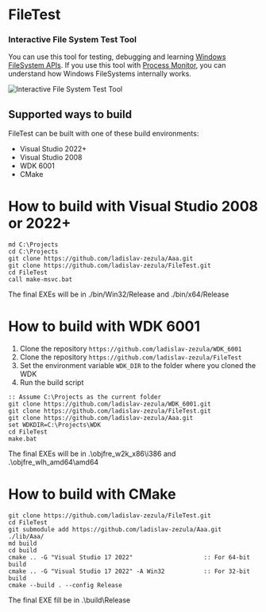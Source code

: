 FileTest
========

### Interactive File System Test Tool
You can use this tool for testing, debugging and learning [Windows FileSystem APIs](http://msdn.microsoft.com/en-us/library/windows/desktop/aa364232(v=vs.85).aspx).
If you use this tool with [Process Monitor](http://technet.microsoft.com/en-us/sysinternals/bb896645.aspx), you can understand how Windows FileSystems internally works.

![Interactive File System Test Tool](http://www.zezula.net/images/tools/filetest_github.png)

## Supported ways to build
FileTest can be built with one of these build environments:
* Visual Studio 2022+
* Visual Studio 2008
* WDK 6001
* CMake

# How to build with Visual Studio 2008 or 2022+
```
md C:\Projects
cd C:\Projects
git clone https://github.com/ladislav-zezula/Aaa.git
git clone https://github.com/ladislav-zezula/FileTest.git
cd FileTest
call make-msvc.bat
```
The final EXEs will be in ./bin/Win32/Release and ./bin/x64/Release

# How to build with WDK 6001
1. Clone the repository `https://github.com/ladislav-zezula/WDK_6001`
2. Clone the repository `https://github.com/ladislav-zezula/FileTest`
3. Set the environment variable `WDK_DIR` to the folder where you cloned the WDK
4. Run the build script
```
:: Assume C:\Projects as the current folder
git clone https://github.com/ladislav-zezula/WDK_6001.git
git clone https://github.com/ladislav-zezula/FileTest.git
git clone https://github.com/ladislav-zezula/Aaa.git
set WDKDIR=C:\Projects\WDK
cd FileTest
make.bat
```
The final EXEs will be in .\objfre_w2k_x86\i386 and .\objfre_wlh_amd64\amd64

# How to build with CMake
```
git clone https://github.com/ladislav-zezula/FileTest.git
cd FileTest
git submodule add https://github.com/ladislav-zezula/Aaa.git ./lib/Aaa/
md build
cd build
cmake .. -G "Visual Studio 17 2022"                    :: For 64-bit build
cmake .. -G "Visual Studio 17 2022" -A Win32           :: For 32-bit build
cmake --build . --config Release
```
The final EXE fill be in .\build\Release